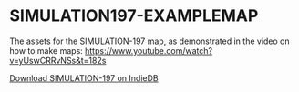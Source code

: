 # SIMULATION197-EXAMPLEMAP
The assets for the SIMULATION-197 map, as demonstrated in the video on how to make maps: https://www.youtube.com/watch?v=yUswCRRvNSs&t=182s

[Download SIMULATION-197 on IndieDB](https://www.indiedb.com/games/simulation-197)
